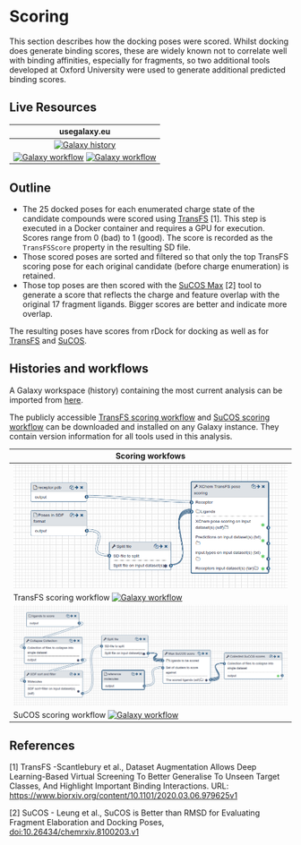 # Scoring

This section describes how the docking poses were scored. Whilst docking does generate binding scores, these are
widely known not to correlate well with binding affinities, especially for fragments, so two additional tools developed at
Oxford University were used to generate additional predicted binding scores.

## Live Resources

| usegalaxy.eu | 
|:--------:|
| [![Galaxy history](https://img.shields.io/static/v1?label=history&message=view&color=blue)](https://usegalaxy.eu/u/timdudgeon/h/mpro-x0161) |
| [![Galaxy workflow](https://img.shields.io/static/v1?label=workflow&message=view&color=blue)](https://usegalaxy.eu/u/sbray/w/mpro-transfs-scoring) [![Galaxy workflow](https://img.shields.io/static/v1?label=workflow&message=view&color=blue)](https://usegalaxy.eu/u/sbray/w/mpro-sucos-scoring)| 

## Outline

- The 25 docked poses for each enumerated charge state of the candidate compounds were scored using [TransFS](https://usegalaxy.eu/root?tool_id=xchem_pose_scoring) [1]. This step
is executed in a Docker container and requires a GPU for execution. Scores range from 0 (bad) to 1 (good). The score is
recorded as the `TransFSScore` property in the resulting SD file.
- Those scored poses are sorted and filtered so that only the top TransFS scoring pose for each original candidate (before
charge enumeration) is retained.
- Those top poses are then scored with the [SuCOS Max](https://usegalaxy.eu/root?tool_id=toolshed.g2.bx.psu.edu/repos/bgruening/sucos_max_score/sucos_max_score) [2] tool to generate a score that reflects the charge and feature overlap with the original 17 fragment ligands. Bigger scores are better and indicate more overlap.

The resulting poses have scores from rDock for docking as well as for [TransFS](https://usegalaxy.eu/root?tool_id=xchem_pose_scoring) and [SuCOS](https://usegalaxy.eu/root?tool_id=toolshed.g2.bx.psu.edu/repos/bgruening/sucos_max_score/sucos_max_score).

## Histories and workflows

A Galaxy workspace (history) containing the most current analysis can be imported from [here](https://usegalaxy.eu/u/timdudgeon/h/mpro-x0161).

The publicly accessible [TransFS scoring workflow](https://usegalaxy.eu/u/sbray/w/mpro-transfs-scoring) and [SuCOS scoring workflow](https://usegalaxy.eu/u/sbray/w/mpro-sucos-scoring) can be downloaded and installed on any Galaxy instance. They contain version information for all tools used in this analysis.

| Scoring workfows  |
|----------------|
|![](./w-transFS-scoring.png) |
| TransFS scoring workflow [![Galaxy workflow](https://img.shields.io/static/v1?label=workflow&message=run&color=blue)](https://usegalaxy.eu/u/sbray/w/mpro-transfs-scoring)|
|![](./w-SuCOS-scoring.png)|
| SuCOS scoring workflow [![Galaxy workflow](https://img.shields.io/static/v1?label=workflow&message=run&color=blue)](https://usegalaxy.eu/u/sbray/w/mpro-sucos-scoring) |


## References

[1] TransFS -Scantlebury et al., Dataset Augmentation Allows Deep Learning-Based Virtual Screening To Better Generalise To Unseen Target Classes, And Highlight Important Binding Interactions. URL: https://www.biorxiv.org/content/10.1101/2020.03.06.979625v1 

[2] SuCOS - Leung et al., SuCOS is Better than RMSD for Evaluating Fragment Elaboration and Docking Poses, [doi:10.26434/chemrxiv.8100203.v1](https://chemrxiv.org/articles/SuCOS_is_Better_than_RMSD_for_Evaluating_Fragment_Elaboration_and_Docking_Poses/8100203/1)
